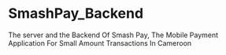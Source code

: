 # SmashPay_Backend
The server and the Backend Of Smash Pay, The Mobile Payment Application For Small Amount Transactions In Cameroon
